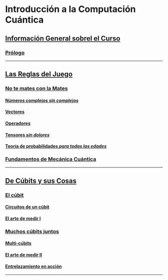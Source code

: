 # Introducción a la Computación Cuántica

## [ Información General sobrel el Curso](./Notebooks/Part_00_Intro)

### [Prólogo](./Notebooks/Part_00_Intro/Chapter_00_Prólogo_myst.ipynb)
---

## [ Las Reglas del Juego](./Notebooks/Part_01_Formalismo)

### [No te mates con la Mates](./Notebooks/Part_01_Formalismo/Chapter_01_01_formalismo_matematico_myst.md)
#### [Números complejos *sin complejos*](./Notebooks/Part_01_Formalismo/Chapter_01_02_Formalismo_matemático/Section_01_01_Numeros_Complejos_myst.ipynb)
#### [Vectores ](./Notebooks/Part_01_Formalismo/Chapter_01_02_Formalismo_matemático/Section_01_02_Vectores_myst.ipynb)
#### [Operadores](./Notebooks/Part_01_Formalismo/Chapter_01_02_Formalismo_matemático/Section_01_03_Operadores_myst.ipynb)
#### [Tensores *sin dolores*](./Notebooks/Part_01_Formalismo/Chapter_01_02_Formalismo_matemático/Section_01_04_Tensores_myst.ipynb)
#### [Teoría de probabilidades *para todas las edades*](./Notebooks/Part_01_Formalismo/Chapter_01_02_Formalismo_matemático/Section_01_05_Probabilidades_myst.ipynb)

### [Fundamentos de Mecánica Cuántica ](./Notebooks/Part_01_Formalismo/Chapter_02_01_Fundamentos_MC_myst.ipynb)
---

## [ De Cúbits y sus Cosas](./Notebooks/Part_02_Cubits)

### [El cúbit](./Notebooks/Part_02_Cubits/Chapter_01_01_Circuitos_1_cubit_myst.md)
#### [Circuitos de un cúbit](./Notebooks/Part_02_Cubits/Chapter_01_02_Circuitos_1_cubit/Section_021_Cubits_myst.ipynb)
#### [El arte de medir I](./Notebooks/Part_02_Cubits/Chapter_01_02_Circuitos_1_cubit/Section_024_El_Arte_de_Medir_I_myst.ipynb)

### [Muchos cúbits juntos](./Notebooks/Part_02_Cubits/Chapter_02_01_Circuitos_multicubit_myst.md)
#### [Multi-cúbits](./Notebooks/Part_02_Cubits/Chapter_02_02_Circuitos_multicubit/Section_025_Multicubits_myst.ipynb)
#### [El arte de medir II](./Notebooks/Part_02_Cubits/Chapter_02_02_Circuitos_multicubit/Section_026_El_Arte_de_Medir_II_myst.ipynb)
#### [Entrelazamiento en acción](./Notebooks/Part_02_Cubits/Chapter_02_02_Circuitos_multicubit/Section_027_Entrelazamiento_myst.ipynb)
---
